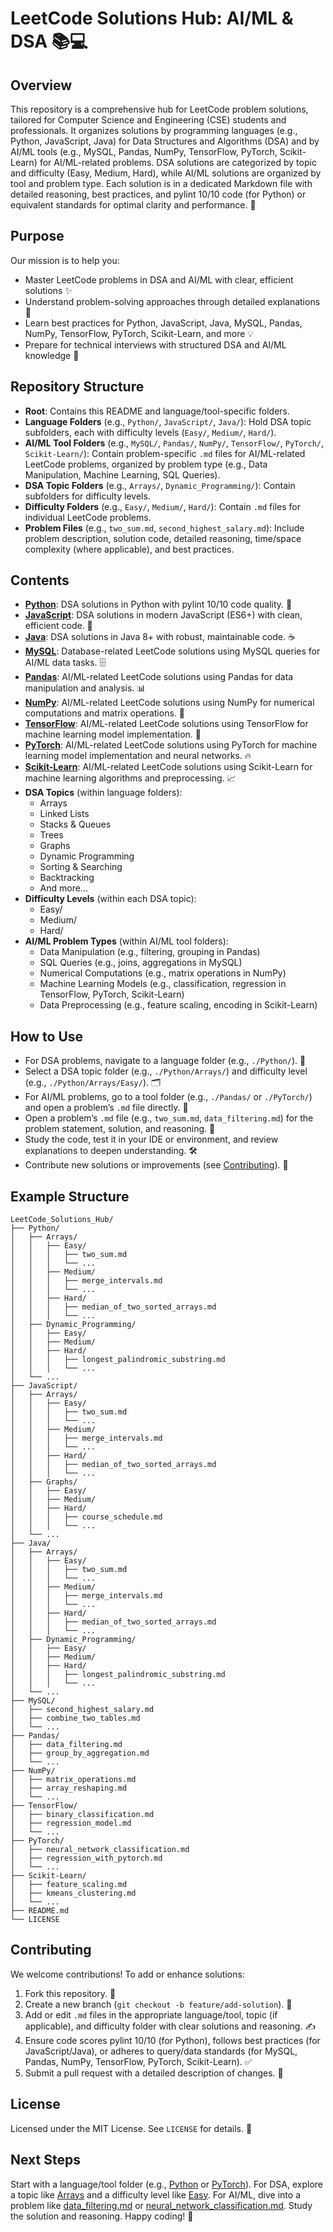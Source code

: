 # LeetCode Solutions Hub: AI/ML & DSA 📚💻

## Overview
This repository is a comprehensive hub for LeetCode problem solutions, tailored for Computer Science and Engineering (CSE) students and professionals. It organizes solutions by programming languages (e.g., Python, JavaScript, Java) for Data Structures and Algorithms (DSA) and by AI/ML tools (e.g., MySQL, Pandas, NumPy, TensorFlow, PyTorch, Scikit-Learn) for AI/ML-related problems. DSA solutions are categorized by topic and difficulty (Easy, Medium, Hard), while AI/ML solutions are organized by tool and problem type. Each solution is in a dedicated Markdown file with detailed reasoning, best practices, and pylint 10/10 code (for Python) or equivalent standards for optimal clarity and performance. 🚀

## Purpose
Our mission is to help you:
- Master LeetCode problems in DSA and AI/ML with clear, efficient solutions ✨
- Understand problem-solving approaches through detailed explanations 🧠
- Learn best practices for Python, JavaScript, Java, MySQL, Pandas, NumPy, TensorFlow, PyTorch, Scikit-Learn, and more 💡
- Prepare for technical interviews with structured DSA and AI/ML knowledge 🎯

## Repository Structure
- **Root**: Contains this README and language/tool-specific folders.
- **Language Folders** (e.g., `Python/`, `JavaScript/`, `Java/`): Hold DSA topic subfolders, each with difficulty levels (`Easy/`, `Medium/`, `Hard/`).
- **AI/ML Tool Folders** (e.g., `MySQL/`, `Pandas/`, `NumPy/`, `TensorFlow/`, `PyTorch/`, `Scikit-Learn/`): Contain problem-specific `.md` files for AI/ML-related LeetCode problems, organized by problem type (e.g., Data Manipulation, Machine Learning, SQL Queries).
- **DSA Topic Folders** (e.g., `Arrays/`, `Dynamic_Programming/`): Contain subfolders for difficulty levels.
- **Difficulty Folders** (e.g., `Easy/`, `Medium/`, `Hard/`): Contain `.md` files for individual LeetCode problems.
- **Problem Files** (e.g., `two_sum.md`, `second_highest_salary.md`): Include problem description, solution code, detailed reasoning, time/space complexity (where applicable), and best practices.

## Contents
- **[Python](./Python/)**: DSA solutions in Python with pylint 10/10 code quality. 🐍
- **[JavaScript](./JavaScript/)**: DSA solutions in modern JavaScript (ES6+) with clean, efficient code. 📜
- **[Java](./Java/)**: DSA solutions in Java 8+ with robust, maintainable code. ☕
- **[MySQL](./MySQL/)**: Database-related LeetCode solutions using MySQL queries for AI/ML data tasks. 🗄️
- **[Pandas](./Pandas/)**: AI/ML-related LeetCode solutions using Pandas for data manipulation and analysis. 📊
- **[NumPy](./NumPy/)**: AI/ML-related LeetCode solutions using NumPy for numerical computations and matrix operations. 🔢
- **[TensorFlow](./TensorFlow/)**: AI/ML-related LeetCode solutions using TensorFlow for machine learning model implementation. 🤖
- **[PyTorch](./PyTorch/)**: AI/ML-related LeetCode solutions using PyTorch for machine learning model implementation and neural networks. 🔥
- **[Scikit-Learn](./Scikit-Learn/)**: AI/ML-related LeetCode solutions using Scikit-Learn for machine learning algorithms and preprocessing. 📈
- **DSA Topics** (within language folders):
  - Arrays
  - Linked Lists
  - Stacks & Queues
  - Trees
  - Graphs
  - Dynamic Programming
  - Sorting & Searching
  - Backtracking
  - And more...
- **Difficulty Levels** (within each DSA topic):
  - Easy/
  - Medium/
  - Hard/
- **AI/ML Problem Types** (within AI/ML tool folders):
  - Data Manipulation (e.g., filtering, grouping in Pandas)
  - SQL Queries (e.g., joins, aggregations in MySQL)
  - Numerical Computations (e.g., matrix operations in NumPy)
  - Machine Learning Models (e.g., classification, regression in TensorFlow, PyTorch, Scikit-Learn)
  - Data Preprocessing (e.g., feature scaling, encoding in Scikit-Learn)

## How to Use
- For DSA problems, navigate to a language folder (e.g., `./Python/`). 📂
- Select a DSA topic folder (e.g., `./Python/Arrays/`) and difficulty level (e.g., `./Python/Arrays/Easy/`). 🗂️
- For AI/ML problems, go to a tool folder (e.g., `./Pandas/` or `./PyTorch/`) and open a problem’s `.md` file directly. 📌
- Open a problem’s `.md` file (e.g., `two_sum.md`, `data_filtering.md`) for the problem statement, solution, and reasoning. 📝
- Study the code, test it in your IDE or environment, and review explanations to deepen understanding. 🛠️
- Contribute new solutions or improvements (see [Contributing](#contributing)). 🤗

## Example Structure
```
LeetCode_Solutions_Hub/
├── Python/
│   ├── Arrays/
│   │   ├── Easy/
│   │   │   ├── two_sum.md
│   │   │   └── ...
│   │   ├── Medium/
│   │   │   ├── merge_intervals.md
│   │   │   └── ...
│   │   ├── Hard/
│   │   │   ├── median_of_two_sorted_arrays.md
│   │   │   └── ...
│   ├── Dynamic_Programming/
│   │   ├── Easy/
│   │   ├── Medium/
│   │   ├── Hard/
│   │   │   ├── longest_palindromic_substring.md
│   │   │   └── ...
│   └── ...
├── JavaScript/
│   ├── Arrays/
│   │   ├── Easy/
│   │   │   ├── two_sum.md
│   │   │   └── ...
│   │   ├── Medium/
│   │   │   ├── merge_intervals.md
│   │   │   └── ...
│   │   ├── Hard/
│   │   │   ├── median_of_two_sorted_arrays.md
│   │   │   └── ...
│   ├── Graphs/
│   │   ├── Easy/
│   │   ├── Medium/
│   │   ├── Hard/
│   │   │   ├── course_schedule.md
│   │   │   └── ...
│   └── ...
├── Java/
│   ├── Arrays/
│   │   ├── Easy/
│   │   │   ├── two_sum.md
│   │   │   └── ...
│   │   ├── Medium/
│   │   │   ├── merge_intervals.md
│   │   │   └── ...
│   │   ├── Hard/
│   │   │   ├── median_of_two_sorted_arrays.md
│   │   │   └── ...
│   ├── Dynamic_Programming/
│   │   ├── Easy/
│   │   ├── Medium/
│   │   ├── Hard/
│   │   │   ├── longest_palindromic_substring.md
│   │   │   └── ...
│   └── ...
├── MySQL/
│   ├── second_highest_salary.md
│   ├── combine_two_tables.md
│   └── ...
├── Pandas/
│   ├── data_filtering.md
│   ├── group_by_aggregation.md
│   └── ...
├── NumPy/
│   ├── matrix_operations.md
│   ├── array_reshaping.md
│   └── ...
├── TensorFlow/
│   ├── binary_classification.md
│   ├── regression_model.md
│   └── ...
├── PyTorch/
│   ├── neural_network_classification.md
│   ├── regression_with_pytorch.md
│   └── ...
├── Scikit-Learn/
│   ├── feature_scaling.md
│   ├── kmeans_clustering.md
│   └── ...
├── README.md
└── LICENSE
```

## Contributing
We welcome contributions! To add or enhance solutions:
1. Fork this repository. 🍴
2. Create a new branch (`git checkout -b feature/add-solution`). 🌿
3. Add or edit `.md` files in the appropriate language/tool, topic (if applicable), and difficulty folder with clear solutions and reasoning. ✍️
4. Ensure code scores pylint 10/10 (for Python), follows best practices (for JavaScript/Java), or adheres to query/data standards (for MySQL, Pandas, NumPy, TensorFlow, PyTorch, Scikit-Learn). ✅
5. Submit a pull request with a detailed description of changes. 🚀

## License
Licensed under the MIT License. See `LICENSE` for details. 📜

## Next Steps
Start with a language/tool folder (e.g., [Python](./Python/) or [PyTorch](./PyTorch/)). For DSA, explore a topic like [Arrays](./Python/Arrays/) and a difficulty level like [Easy](./Python/Arrays/Easy/). For AI/ML, dive into a problem like [data_filtering.md](./Pandas/data_filtering.md) or [neural_network_classification.md](./PyTorch/neural_network_classification.md). Study the solution and reasoning. Happy coding! 🌟